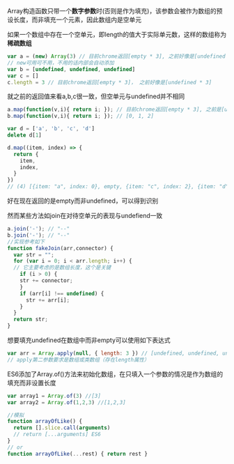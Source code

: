 Array构造函数只带一个**数字参数**时(否则是作为填充)，该参数会被作为数组的预设长度，而非填充一个元素，因此数组内是空单元

如果一个数组中存在一个空单元，即length的值大于实际单元数，这样的数组称为**稀疏数组** 
```javascript
var a = (new) Array(3) // 目前chrome返回[empty * 3], 之前好像是[undefined * 3]
// new可用可不用，不用的话内部会自动添加
var b = [undefined, undefined, undefined]
var c = []
c.length = 3 // 目前chrome返回[empty * 3]， 之前好像是[undefined * 3]
```
就之前的返回值来看a,b,c很一致，但空单元与undefined并不相同
```javascript
a.map(function(v,i){ return i; }); // 目前chrome返回[empty * 3], 之前是[undefined * 3]
b.map(function(v,i){ return i; }); // [0, 1, 2]

var d = ['a', 'b', 'c', 'd']
delete d[1]

d.map((item, index) => {
  return {
    item,
    index,
  }
})
// (4) [{item: "a", index: 0}, empty, {item: "c", index: 2}, {item: "d", index: 3}]

```
好在现在返回的是empty而非undefined，可以得到识别

然而某些方法如join在对待空单元的表现与undefiend一致
```javascript
a.join('-'); // "--"
b.join('-'); // "--"
//实现参考如下
function fakeJoin(arr,connector) {
  var str = "";
  for (var i = 0; i < arr.length; i++) {
  // 它主要考虑的是数组长度，这个是关键
    if (i > 0) {
    str += connector;
    }
    if (arr[i] !== undefined) {
      str += arr[i];
    }
  }
  return str;
}
```
想要填充undefined在数组中而非empty可以使用如下表达式
```javascript
var arr = Array.apply(null, { length: 3 }) // [undefined, undefined, undefined]
// apply第二参数要求是数组或类数组（存在length属性）
```

ES6添加了Array.of()方法来初始化数组，在只填入一个参数的情况是作为数组的填充而非设置长度
```javascript
var array1 = Array.of(3) //[3]
var array2 = Array.of(1,2,3) //[1,2,3]

//模拟
function arrayOfLike() {
  return [].slice.call(arguments)
  // return [...arguments] ES6
}
// or
function arrayOfLike(...rest) { return rest }
```